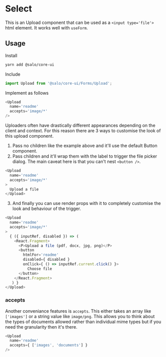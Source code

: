 # Select

This is an Upload component that can be used as a `<input type='file'>` html element. It works well with `useForm`.

## Usage

Install

```bash
yarn add @salo/core-ui
```

Include

```javascript
import Upload from '@salo/core-ui/Forms/Upload';
```

Implement as follows

```javascript
<Upload 
  name='readme'
  accepts='image/*'
/>
```

Uploaders often have drastically different appearances depending on the client and context. For this reason there are 3 ways to customise the look of this upload component.

1. Pass no children like the example above and it'll use the default Button component.
2. Pass children and it'll wrap them with the label to trigger the file picker dialog. The main caveat here is that you can't nest `<button />`.

```javascript
<Upload 
  name='readme'
  accepts='image/*'
>
  Upload a file
</Upload>
```

3. And finally you can use render props with it to completely customise the look and behaviour of the trigger.

```javascript
<Upload
  name='readme'
  accepts='image/*'
>
  { ({ inputRef, disabled }) => (
    <React.Fragment>
      <P>Upload a file (pdf, docx, jpg, png)</P>
      <button
        htmlFor='readme'
        disabled={ disabled }
        onClick={ () => inputRef.current.click() }>
          Choose file
      </button>
    </React.Fragment>
   ) }
</Upload>
```

### accepts

Another conveniance features is `accepts`. This either takes an array like `['images']` or a string value like `image/png`. This allows you to think about the types of documents allowed rather than individual mime types but if you need the granularity then it's there.

```javascript
<Upload
  name='readme'
  accepts={ ['images', 'documents'] }
/>
```